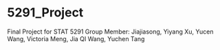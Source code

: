 # 5291_Project
Final Project for STAT 5291
Group Member: Jiajiasong, Yiyang Xu, Yucen Wang, Victoria Meng, Jia QI Wang, Yuchen Tang
